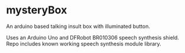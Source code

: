 # mysteryBox
An arduino based talking insult box with illuminated button.

Uses an Arduino Uno and DFRobot BR010306 speech synthesis shield. Repo includes known working speech synthesis module library.
